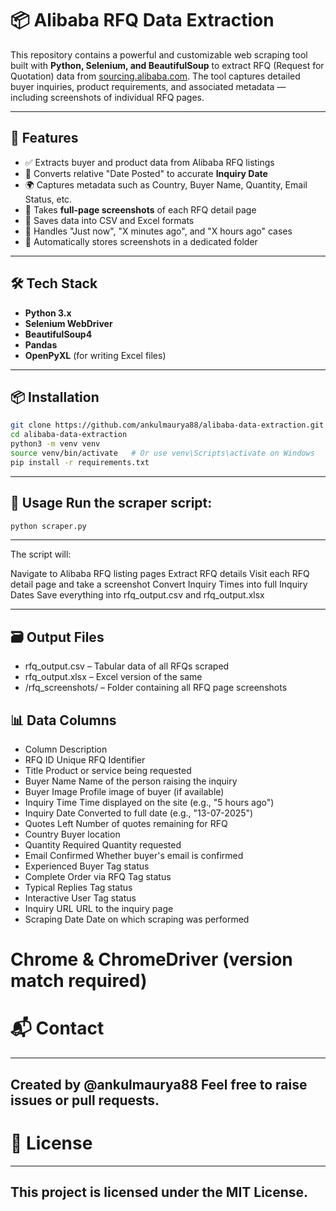 
# 📦 Alibaba RFQ Data Extraction

This repository contains a powerful and customizable web scraping tool built with **Python, Selenium, and BeautifulSoup** to extract RFQ (Request for Quotation) data from [sourcing.alibaba.com](https://sourcing.alibaba.com). The tool captures detailed buyer inquiries, product requirements, and associated metadata — including screenshots of individual RFQ pages.

---

## 🚀 Features

- ✅ Extracts buyer and product data from Alibaba RFQ listings
- 📆 Converts relative "Date Posted" to accurate **Inquiry Date**
- 🌍 Captures metadata such as Country, Buyer Name, Quantity, Email Status, etc.
- 📸 Takes **full-page screenshots** of each RFQ detail page
- 💾 Saves data into CSV and Excel formats
- 🧠 Handles "Just now", "X minutes ago", and "X hours ago" cases
- 📂 Automatically stores screenshots in a dedicated folder

---

## 🛠️ Tech Stack

- **Python 3.x**
- **Selenium WebDriver**
- **BeautifulSoup4**
- **Pandas**
- **OpenPyXL** (for writing Excel files)

---

## 📦 Installation

```bash
git clone https://github.com/ankulmaurya88/alibaba-data-extraction.git
cd alibaba-data-extraction
python3 -m venv venv
source venv/bin/activate   # Or use venv\Scripts\activate on Windows
pip install -r requirements.txt
```

---
📄 Usage
Run the scraper script:
---
``` bash
python scraper.py
```

---
The script will:

Navigate to Alibaba RFQ listing pages
Extract RFQ details
Visit each RFQ detail page and take a screenshot
Convert Inquiry Times into full Inquiry Dates
Save everything into rfq_output.csv and rfq_output.xlsx

---



## 🗃️ Output Files

- rfq_output.csv – Tabular data of all RFQs scraped
- rfq_output.xlsx – Excel version of the same
- /rfq_screenshots/ – Folder containing all RFQ page screenshots


## 📊 Data Columns

- Column	Description
- RFQ ID	Unique RFQ Identifier
- Title	Product or service being requested
- Buyer Name	Name of the person raising the inquiry
- Buyer Image	Profile image of buyer (if available)
- Inquiry Time	Time displayed on the site (e.g., "5 hours ago")
- Inquiry Date	Converted to full date (e.g., "13-07-2025")
- Quotes Left	Number of quotes remaining for RFQ
- Country	Buyer location
- Quantity Required	Quantity requested
- Email Confirmed	Whether buyer's email is confirmed
- Experienced Buyer	Tag status
- Complete Order via RFQ	Tag status
- Typical Replies	Tag status
- Interactive User	Tag status
- Inquiry URL	URL to the inquiry page
- Scraping Date	Date on which scraping was performed





# Chrome & ChromeDriver (version match required)


# 📬 Contact
---
Created by @ankulmaurya88
Feel free to raise issues or pull requests.
---

# 📄 License
---
This project is licensed under the MIT License.
---














